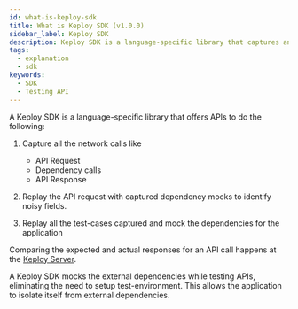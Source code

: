 ```yaml
---
id: what-is-keploy-sdk
title: What is Keploy SDK (v1.0.0)
sidebar_label: Keploy SDK
description: Keploy SDK is a language-specific library that captures and replays API calls and subsequent network interactions.
tags:
  - explanation
  - sdk
keywords:
  - SDK
  - Testing API
---
```


A Keploy SDK is a language-specific library that offers APIs to do the following:

1. Capture all the network calls like

   - API Request
   - Dependency calls
   - API Response

2. Replay the API request with captured dependency mocks to identify noisy fields.
3. Replay all the test-cases captured and mock the dependencies for the application

Comparing the expected and actual responses for an API call happens at the [Keploy Server](/docs/1.0.0/go/installation).

A Keploy SDK mocks the external dependencies while testing APIs, eliminating the need to setup test-environment.
This allows the application to isolate itself from external dependencies.

